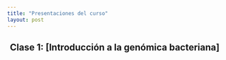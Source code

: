 ```yaml
---
title: "Presentaciones del curso"
layout: post
---
```


<html>
<article>
  <header><h2> Clase 1: [Introducción a la genómica bacteriana] </h2></header>
</article>
</html>
 


[Introducción a la genómica bacteriana]: chart.pdf
[jekyll-gh]:   https://github.com/jekyll/jekyll
[jekyll-talk]: https://talk.jekyllrb.com/


